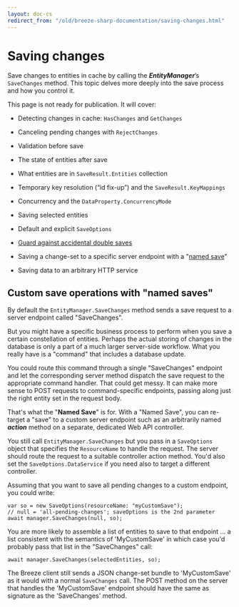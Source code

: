```yaml
---
layout: doc-cs
redirect_from: "/old/breeze-sharp-documentation/saving-changes.html"
---
```


# Saving changes

Save changes to entities in cache by calling the ***EntityManager***’s `SaveChanges` method. This topic delves more deeply into the save process and how you control it.

This page is not ready for publication. It will cover:

- Detecting changes in cache: `HasChanges` and `GetChanges`

- Canceling pending changes with `RejectChanges`

- Validation before save

- The state of entities after save

- What entities are in `SaveResult.Entities` collection

- Temporary key resolution (“id fix-up”) and the `SaveResult.KeyMappings`

- Concurrency and the `DataProperty.ConcurrencyMode`

- Saving selected entities

- Default and explicit `SaveOptions`

- [Guard against accidental double saves](/doc-cs/concurrent-saves)

- Saving a change-set to a specific server endpoint with a "[named save](#NamedSave)"

- Saving data to an arbitrary HTTP service

<a Name="NamedSave"></a>
## Custom save operations with "named saves"

By default the `EntityManager.SaveChanges` method sends a save request to a server endpoint called "SaveChanges".

But you might have a specific business process to perform when you save a certain constellation of entities. Perhaps the actual storing of changes in the database is only a part of a much larger server-side workflow. What you really have is a "command" that includes a database update.

You could route this command through a single "SaveChanges" endpoint and let the corresponding server method dispatch the save request to the appropriate command handler. That could get messy. It can make more sense to POST requests to command-specific endpoints, passing along just the right entity set in the request body.

That's what the "**Named Save**" is for. With a "Named Save", you can re-target a "save" to a custom server endpoint such as an arbitrarily named ***action*** method on a separate, dedicated Web API controller.

You still call `EntityManager.SaveChanges` but you pass in a `SaveOptions` object that specifies the `ResourceName` to handle the request. The server should route the request to a suitable controller action method. You'd also set the `SaveOptions.DataService` if you need also to target a different controller.

Assuming that you want to save all pending changes to a custom endpoint, you could write:

    var so = new SaveOptions(resourceName: "myCustomSave");
    // null = 'all-pending-changes'; saveOptions is the 2nd parameter
    await manager.SaveChanges(null, so); 


You are more likely to assemble a list of entities to save to that endpoint ... a list consistent with the semantics of 'MyCustomSave' in which case you'd probably pass that list in the "SaveChanges" call:

	await manager.SaveChanges(selectedEntities, so); 

The Breeze client still sends a JSON change-set bundle to 'MyCustomSave' as it would with a normal `SaveChanges`  call. The POST method on the server that handles the 'MyCustomSave' endpoint should have the same as signature as the 'SaveChanges' method.



